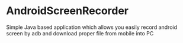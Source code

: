 # AndroidScreenRecorder
Simple Java based application which allows you easily record android screen by adb and download proper file from mobile into PC
